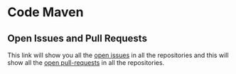 # Code Maven


## Open Issues and Pull Requests

This link will show you all the [open issues](https://github.com/search?q=org%3ACode-Maven+state%3Aopen&type=Issues) in all the repositories and this will show all the [open pull-requests](https://github.com/search?q=org%3ACode-Maven+state%3Aopen&type=pullrequests) in all the repositories.

